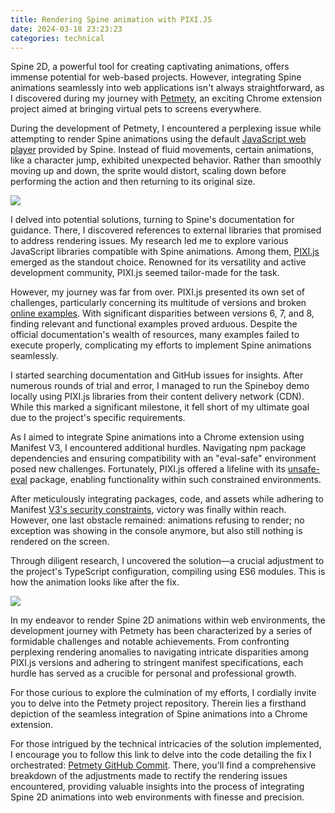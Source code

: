 ```yaml
---
title: Rendering Spine animation with PIXI.JS
date: 2024-03-18 23:23:23
categories: technical
---
```


Spine 2D, a powerful tool for creating captivating animations, offers immense potential for web-based projects. However, integrating Spine animations seamlessly into web applications isn't always straightforward, as I discovered during my journey with [Petmety](https://github.com/abozanona/petmety), an exciting Chrome extension project aimed at bringing virtual pets to screens everywhere.

<!--more-->

During the development of Petmety, I encountered a perplexing issue while attempting to render Spine animations using the default [JavaScript web player](https://en.esotericsoftware.com/spine-player) provided by Spine. Instead of fluid movements, certain animations, like a character jump, exhibited unexpected behavior. Rather than smoothly moving up and down, the sprite would distort, scaling down before performing the action and then returning to its original size.

![](https://cdn.jsdelivr.net/gh/abozanona/me.abozanona/themes/sagiri/source/images/projects/integrating-spine-with-pixi-js/petmety-before.gif)

I delved into potential solutions, turning to Spine's documentation for guidance. There, I discovered references to external libraries that promised to address rendering issues. My research led me to explore various JavaScript libraries compatible with Spine animations. Among them, [PIXI.js](https://pixijs.com/) emerged as the standout choice. Renowned for its versatility and active development community, PIXI.js seemed tailor-made for the task.

However, my journey was far from over. PIXI.js presented its own set of challenges, particularly concerning its multitude of versions and broken [online examples](https://pixijs.io/examples-v7/#/plugin-spine/spineboy-pro). With significant disparities between versions 6, 7, and 8, finding relevant and functional examples proved arduous. Despite the official documentation's wealth of resources, many examples failed to execute properly, complicating my efforts to implement Spine animations seamlessly.

I started searching documentation and GitHub issues for insights. After numerous rounds of trial and error, I managed to run the Spineboy demo locally using PIXI.js libraries from their content delivery network (CDN). While this marked a significant milestone, it fell short of my ultimate goal due to the project's specific requirements.

As I aimed to integrate Spine animations into a Chrome extension using Manifest V3, I encountered additional hurdles. Navigating npm package dependencies and ensuring compatibility with an "eval-safe" environment posed new challenges. Fortunately, PIXI.js offered a lifeline with its [unsafe-eval](https://www.npmjs.com/package/@pixi/unsafe-eval) package, enabling functionality within such constrained environments.

After meticulously integrating packages, code, and assets while adhering to Manifest [V3's security constraints](https://developer.chrome.com/docs/extensions/develop/migrate/improve-security), victory was finally within reach. However, one last obstacle remained: animations refusing to render; no exception was showing in the console anymore, but also still nothing is rendered on the screen.

Through diligent research, I uncovered the solution—a crucial adjustment to the project's TypeScript configuration, compiling using ES6 modules. This is how the animation looks like after the fix.

![](https://cdn.jsdelivr.net/gh/abozanona/me.abozanona/themes/sagiri/source/images/projects/integrating-spine-with-pixi-js/petmety-after.gif)

In my endeavor to render Spine 2D animations within web environments, the development journey with Petmety has been characterized by a series of formidable challenges and notable achievements. From confronting perplexing rendering anomalies to navigating intricate disparities among PIXI.js versions and adhering to stringent manifest specifications, each hurdle has served as a crucible for personal and professional growth.

For those curious to explore the culmination of my efforts, I cordially invite you to delve into the Petmety project repository. Therein lies a firsthand depiction of the seamless integration of Spine animations into a Chrome extension.

For those intrigued by the technical intricacies of the solution implemented, I encourage you to follow this link to delve into the code detailing the fix I orchestrated: [Petmety GitHub Commit](https://github.com/abozanona/petmety/commit/748246c15145f6d6a8456c07806943de43d7673b). There, you'll find a comprehensive breakdown of the adjustments made to rectify the rendering issues encountered, providing valuable insights into the process of integrating Spine 2D animations into web environments with finesse and precision.